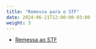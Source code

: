 ```yaml
---
title: "Remessa para o STF"
date: 2024-06-21T12:00:00-03:00
weight: 3
---
```


+ [Remessa ao STF](/docs/manual_remessa_ao_stf.pdf)